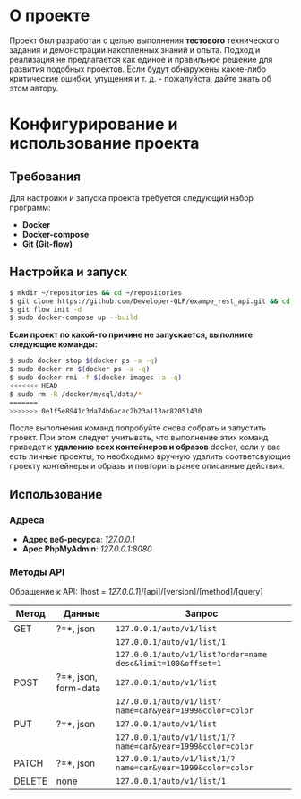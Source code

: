 # О проекте
Проект был разработан с целью выполнения **тестового** технического задания и демонстрации накопленных знаний и опыта. Подход и реализация не предлагается как единое и правильное решение для развития подобных проектов. Если будут обнаружены какие-либо критические ошибки, упущения и т. д. - пожалуйста, дайте знать об этом автору.

# Конфигурирование и использование проекта
 ## Требования
Для настройки и запуска проекта требуется следующий набор программ:
 - **Docker**
 - **Docker-compose**
 - **Git (Git-flow)**

 ## Настройка и запуск
 ``` sh
 $ mkdir ~/repositories && cd ~/repositories
 $ git clone https://github.com/Developer-QLP/exampe_rest_api.git && cd ./exampe_rest_api
 $ git flow init -d
 $ sudo docker-compose up --build
 ```

**Если проект по какой-то причине не запускается, выполните следующие команды:**

 ```sh
 $ sudo docker stop $(docker ps -a -q)
 $ sudo docker rm $(docker ps -a -q)
 $ sudo docker rmi -f $(docker images -a -q)
<<<<<<< HEAD
 $ sudo rm -R /docker/mysql/data/*
=======
>>>>>>> 0e1f5e8941c3da74b6acac2b23a113ac82051430
 ```

После выполнения команд попробуйте снова собрать и запустить проект. При этом следует учитывать, что выполнение этих команд приведет к **удалению всех контейнеров и образов** docker, если у вас есть личные проекты, то необходимо вручную удалить соответсвующие проекту контейнеры и образы и повторить ранее описанные действия.

## Использование
 ### Адреса
 
  - **Адрес веб-ресурса**: *127.0.0.1*
  - **Арес PhpMyAdmin**: *127.0.0.1:8080*

 ### Методы API
Обращение к API: [host = *127.0.0.1*]/[api]/[version]/[method]/[query]

| Метод | Данные | Запрос |
| -----  |-------------------- | --------------------------------------------------------------- |
| GET    | ?=*, json           | `127.0.0.1/auto/v1/list`
|        |                     | `127.0.0.1/auto/v1/list/1`
|        |                     | `127.0.0.1/auto/v1/list?order=name desc&limit=100&offset=1`
| POST   | ?=*, json, form-data| `127.0.0.1/auto/v1/list`
|        |                     | `127.0.0.1/auto/v1/list?name=car&year=1999&color=color`
| PUT    | ?=*, json           | `127.0.0.1/auto/v1/list`
|        |                     | `127.0.0.1/auto/v1/list/1/?name=car&year=1999&color=color`
| PATCH  | ?=*, json           | `127.0.0.1/auto/v1/list/1/?name=car&year=1999&color=color`
| DELETE | none                | `127.0.0.1/auto/v1/list/1`
